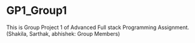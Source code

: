 # GP1_Group1
 This is Group Project 1 of Advanced Full stack Programming Assignment. (Shakila, Sarthak, abhishek: Group Members)

